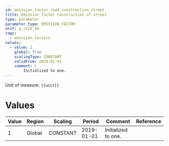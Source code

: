 ```yaml
---
id: emission_factor_road_construction_street
title: Emission factor Construction of street
type: parameter
parameter_type: EMISSION_FACTOR
unit: g_co2e_km
tags:
  - emission_factors
values:
  - value: 1
    global: True
    scalingType: CONSTANT
    validFrom: 2019-01-01
    comment: |
        Initialized to one.
---
```



Unit of measure: `{{unit}}`


# Values


| Value | Region | Scaling | Period | Comment | Reference |
|-------|--------|---------|--------|---------|-----------|
| 1 | Global | CONSTANT | 2019-01-01 | Initialized to one. |  |


